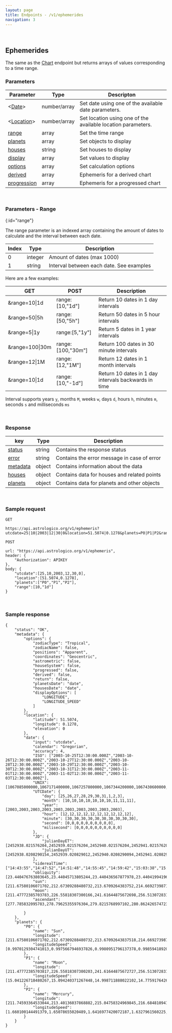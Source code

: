 ```yaml
---
layout: page
title: Endpoints - /v1/ephemerides
navigation: 3
---
```


<style>
	.inner a {
		color: royalblue;
		font-weight: bold;
	}
	.inner code {
		font-size: 100%;
	}
	.navigation li {
		padding: 0.3vh;
	}
	.sidebar .sidebar-main {
	    height: calc(100% - 50px);
	    overflow-y: scroll;
	}
</style>

<script>
	window.onload = function(){
		if (location.hash) {
			let target = location.hash;
			document.querySelector(".content").scroll({top:document.querySelector(target).offsetTop,behavior:"smooth"})
		}
	}
</script>

<br>

## Ephemerides

The same as the [Chart](/astrologico/chart.html) endpoint but returns arrays of values corresponding to a time range.

### Parameters

| Parameter | Type | Descripton |
|---|---|---|
| <[Date](/astrologico/param_date.html)> | number/array | Set date using one of the available date parameters. |
| <[Location](/astrologico/param_location.html)> | number/array | Set location using one of the available location parameters. |
| [range](#range) | array | Set the time range |
| [planets](/astrologico/param_planets.html) | array | Set objects to display |
| [houses](/astrologico/param_houses.html) | string | Set houses to display |
| [display](/astrologico/param_display.html) | array | Set values to display |
| [options](/astrologico/param_options.html) | array | Set calculation options |
| [derived](/astrologico/param_derived.html) | array | Ephemeris for a derived chart |
| [progression](/astrologico/param_progression.html) | array | Ephemeris for a progressed chart |

<br>

### Parameters - Range
{:id="range"}

The range parameter is an indexed array containing the amount of dates to calculate and the interval between each date.

| Index | Type | Description |
|---|---|---|
| 0 | integer | Amount of dates (max 1000) |
| 1 | string | Interval between each date. See examples |

Here are a few examples:

| GET | POST | Description |
|---|---|---|
| &range=10\|1d | range:[10,\"1d\"] | Return 10 dates in 1 day intervals |
| &range=50\|5h | range:[50,\"5h\"] | Return 50 dates in 5 hour intervals |
| &range=5\|1y | range:[5,\"1y\"] | Return 5 dates in 1 year intervals |
| &range=100\|30m | range:[100,\"30m\"] | Return 100 dates in 30 minute intervals |
| &range=12\|1M | range:[12,\"1M\"] | Return 12 dates in 1 month intervals |
| &range=10\|1d | range:[10,\"-1d\"] | Return 10 dates in 1 day intervals backwards in time |

Interval supports years `y`, months `M`, weeks `w`, days `d`, hours `h`, minutes `m`, seconds `s` and milliseconds `ms`

<br>

### Response

| key | Type | Description |
|---|---|---|
| [status](/astrologico/res_status.html) | string | Contains the response status |
| [error](/astrologico/res_status.html) | string | Contains the error message in case of error |
| [metadata](/astrologico/res_metadata.html) | object | Contains information about the data |
| [houses](/astrologico/res_houses.html) | object | Contains data for houses and related points |
| [planets](/astrologico/res_planets.html) | object | Contains data for planets and other objects |

<br>

### Sample request

```
GET

https://api.astrologico.org/v1/ephemeris?utcdate=25|10|2003|12|30|0&location=51.5074|0.1278&planets=P0|P1|P2&range=10|1d&key=APIKEY
```

```
POST

url: "https://api.astrologico.org/v1/ephemeris",
header: {
	"Authorization": APIKEY
},
body: {
	"utcdate":[25,10,2003,12,30,0],
	"location":[51.5074,0.1278],
	"planets":["P0","P1","P2"],
	"range":[10,"1d"]
}
```

<br>

### Sample response

```
{
	"status": "OK",
	"metadata": {
		"options": {
			"zodiacType": "Tropical",
			"zodiacName": false,
			"positions": "Apparent",
			"coordinates": "Geocentric",
			"astrometric": false,
			"houseSystem": false,
			"progressed": false,
			"derived": false,
			"return": false,
			"planetsDate": "date",
			"housesDate": "date",
			"displayOptions": [
				"LONGITUDE",
				"LONGITUDE_SPEED"
			]
		},
		"location": {
			"latitude": 51.5074,
			"longitude": 0.1278,
			"elevation": 0
		},
		"date": {
			"input": "utcdate",
			"calendar": "Gregorian",
			"accuracy": 4,
			"ISO": ["2003-10-25T12:30:00.000Z","2003-10-26T12:30:00.000Z","2003-10-27T12:30:00.000Z","2003-10-28T12:30:00.000Z","2003-10-29T12:30:00.000Z","2003-10-30T12:30:00.000Z","2003-10-31T12:30:00.000Z","2003-11-01T12:30:00.000Z","2003-11-02T12:30:00.000Z","2003-11-03T12:30:00.000Z"],
			"UNIX": [1067085000000,1067171400000,1067257800000,1067344200000,1067430600000,1067517000000,1067603400000,1067689800000,1067776200000,1067862600000],
			"UTCDate": {
				"day": [25,26,27,28,29,30,31,1,2,3],
				"month": [10,10,10,10,10,10,10,11,11,11],
				"year": [2003,2003,2003,2003,2003,2003,2003,2003,2003,2003],
				"hour": [12,12,12,12,12,12,12,12,12,12],
				"minute": [30,30,30,30,30,30,30,30,30,30],
				"second": [0,0,0,0,0,0,0,0,0,0],
				"milisecond": [0,0,0,0,0,0,0,0,0,0]
			},
			"JD": {
				"julianDayET": [2452938.021576204,2452939.021576204,2452940.021576204,2452941.021576204,2452942.021576204,2452943.021576204,2452944.021576204,2452945.021576204,2452946.021576204,2452947.021576204],
				"julianDayUT": [2452938.0208290154,2452939.020829012,2452940.0208290094,2452941.0208290066,2452942.020829004,2452943.020829001,2452944.020828998,2452945.0208289954,2452946.0208289926,2452947.02082899]
			},
			"siderealTime": ["14:43:55","14:47:52","14:51:48","14:55:45","14:59:42","15:03:38","15:07:35","15:11:31","15:15:28","15:19:24"],
			"obliquity": [23.440476763803645,23.44045713805244,23.440436567877978,23.440419941964763,23.440410665623396,23.44040965574477,23.440415460603322,23.44042518643726,23.440435584277044,23.440443819641295],
			"sun": [211.67580106071702,212.67309288480732,213.6709264383752,214.6692739871689,215.668105926189,216.66739545106427,217.66712256134699,218.66727592543532,219.66785247437463,220.66885567306372],
			"moon": [211.47772385703783,226.55818307300166,241.61644875672698,256.5130728317905,271.13767388720777,285.41835762679926,299.3221257347152,312.8487438679878,326.02153348514264,338.8779927610498],
			"ascendant": [277.785832095783,278.79625355976304,279.8215768997102,280.8624265747237,281.91945027117686,282.993324563501,284.0847591177119,285.1944980184321,286.3233187600409,287.47203033888024]
			
		}
	},
	"planets": {
		"P0": {
			"name": "Sun",
			"longitude": [211.67580106071702,212.67309288480732,213.67092643837518,214.66927398716888,215.668105926189,216.66739545106427,217.66712256134699,218.6672759254353,219.6678524743746,220.66885567306372],
			"longitudeSpeed": [0.9970129304741013,0.9975667946937826,0.9980951796137378,0.9985941892089789,0.9990642371774938,0.9995104000301557,0.9999408272810469,1.0003643019658839,1.0007883340748247,1.0012184464482936]
		},
		"P1": {
			"name": "Moon",
			"longitude": [211.47772385703817,226.55818307300203,241.61644875672727,256.5130728317908,271.13767388720794,285.4183576267993,299.3221257347153,312.8487438679878,326.0215334851425,338.87799276104965],
			"longitudeSpeed": [15.041226718480267,15.094240371267448,14.998711888022102,14.775917642635632,14.461225537945944,14.094688129867192,13.71293257988289,13.34434904318636,13.007641695275144,12.71273648930341]
		},
		"P2": {
			"name": "Mercury",
			"longitude": [211.74593364533044,213.40136037868882,215.04758324969845,216.68481094116143,218.31323772200017,219.93308191177485,221.5445851911179,223.14800849579473,224.7436266943979,226.33172266950675],
			"longitudeSpeed": [1.660100144491379,1.65078655020489,1.6416977420072187,1.6327961560225,1.624100221468861,1.615634831143394,1.6074215165542753,1.5994770800385383,1.591812505292202,1.584432882862892]
		}
	}
}
```

<br><br><br>
